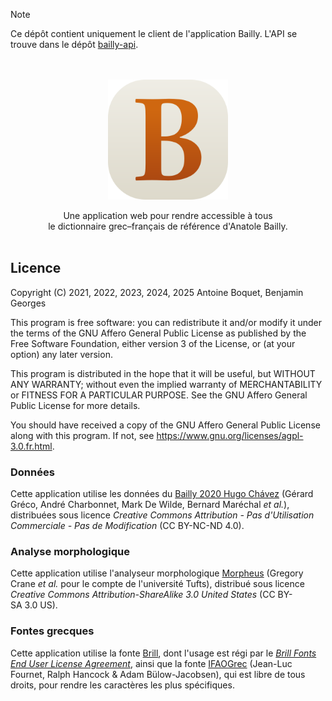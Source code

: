 > [!NOTE]
> Ce dépôt contient uniquement le client de l'application Bailly. L'API se
> trouve dans le dépôt
> [bailly-api](https://github.com/antoineboquet/bailly-api).

<p align="center">
  <br><br><img width="192" height="192" src="public/favicon/favicon.svg">
</p>

<p align="center">
  Une application web pour rendre accessible à tous<br>
  le dictionnaire grec–français de référence d'Anatole Bailly.<br><br>
</p>

## Licence

Copyright (C) 2021, 2022, 2023, 2024, 2025 Antoine Boquet, Benjamin Georges

This program is free software: you can redistribute it and/or modify it under
the terms of the GNU Affero General Public License as published by the Free
Software Foundation, either version 3 of the License, or (at your option) any
later version.

This program is distributed in the hope that it will be useful, but WITHOUT ANY
WARRANTY; without even the implied warranty of MERCHANTABILITY or FITNESS FOR A
PARTICULAR PURPOSE. See the GNU Affero General Public License for more details.

You should have received a copy of the GNU Affero General Public License along
with this program. If not, see https://www.gnu.org/licenses/agpl-3.0.fr.html.

### Données

Cette application utilise les données du
[Bailly 2020 Hugo Chávez](http://gerardgreco.free.fr/spip.php?article24) (Gérard
Gréco, André Charbonnet, Mark De Wilde, Bernard Maréchal _et al._), distribuées
sous licence _Creative Commons Attribution - Pas d'Utilisation Commerciale - Pas
de Modification_ (CC&nbsp;BY-NC-ND&nbsp;4.0).

### Analyse morphologique

Cette application utilise l'analyseur morphologique
[Morpheus](https://github.com/PerseusDL/morpheus) (Gregory Crane _et al._ pour
le compte de l'université Tufts), distribué sous licence _Creative Commons
Attribution-ShareAlike 3.0 United States_ (CC&nbsp;BY-SA&nbsp;3.0&nbsp;US).

### Fontes grecques

Cette application utilise la fonte [Brill](https://brill.com/page/419386), dont
l'usage est régi par le
_[Brill Fonts End User License Agreement](https://brill.com/page/FontsEndUserLicenseAgreement/brill-fonts-end-user-license-agreement)_,
ainsi que la fonte
[IFAOGrec](https://www.ifao.egnet.net/publications/outils/polices/#grec)
(Jean-Luc Fournet, Ralph Hancock & Adam Bülow-Jacobsen), qui est libre de tous
droits, pour rendre les caractères les plus spécifiques.
